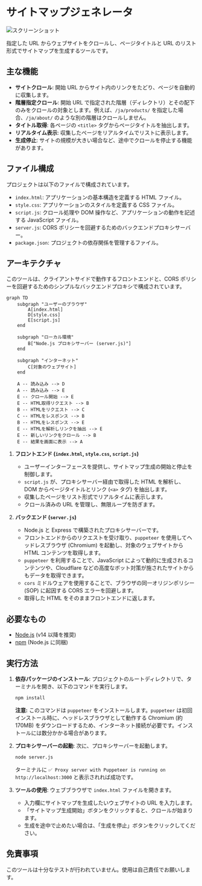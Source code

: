 # サイトマップジェネレータ

![スクリーンショット](ss.png)

指定した URL からウェブサイトをクロールし、ページタイトルと URL のリスト形式でサイトマップを生成するツールです。

## 主な機能

-   **サイトクロール**: 開始 URL からサイト内のリンクをたどり、ページを自動的に収集します。
-   **階層指定クロール**: 開始 URL で指定された階層（ディレクトリ）とその配下のみをクロールの対象とします。例えば、`/ja/products/` を指定した場合、`/ja/about/` のような別の階層はクロールしません。
-   **タイトル取得**: 各ページの `<title>` タグからページタイトルを抽出します。
-   **リアルタイム表示**: 収集したページをリアルタイムでリストに表示します。
-   **生成停止**: サイトの規模が大きい場合など、途中でクロールを停止する機能があります。

## ファイル構成

プロジェクトは以下のファイルで構成されています。

-   `index.html`: アプリケーションの基本構造を定義する HTML ファイル。
-   `style.css`: アプリケーションのスタイルを定義する CSS ファイル。
-   `script.js`: クロール処理や DOM 操作など、アプリケーションの動作を記述する JavaScript ファイル。
-   `server.js`: CORS ポリシーを回避するためのバックエンドプロキシサーバー。
-   `package.json`: プロジェクトの依存関係を管理するファイル。

## アーキテクチャ

このツールは、クライアントサイドで動作するフロントエンドと、CORS ポリシーを回避するためのシンプルなバックエンドプロキシで構成されています。

```mermaid
graph TD
    subgraph "ユーザーのブラウザ"
        A[index.html]
        D[style.css]
        E[script.js]
    end

    subgraph "ローカル環境"
        B["Node.js プロキシサーバー (server.js)"]
    end

    subgraph "インターネット"
        C[対象のウェブサイト]
    end

    A -- 読み込み --> D
    A -- 読み込み --> E
    E -- クロール開始 --> E
    E -- HTML取得リクエスト --> B
    B -- HTMLをリクエスト --> C
    C -- HTMLをレスポンス --> B
    B -- HTMLをレスポンス --> E
    E -- HTMLを解析しリンクを抽出 --> E
    E -- 新しいリンクをクロール --> B
    E -- 結果を画面に表示 --> A
```

1.  **フロントエンド (`index.html`, `style.css`, `script.js`)**
    -   ユーザーインターフェースを提供し、サイトマップ生成の開始と停止を制御します。
    -   `script.js` が、プロキシサーバー経由で取得した HTML を解析し、DOM からページタイトルとリンク (`<a>` タグ) を抽出します。
    -   収集したページをリスト形式でリアルタイムに表示します。
    -   クロール済みの URL を管理し、無限ループを防ぎます。

2.  **バックエンド (`server.js`)**
    -   Node.js と Express で構築されたプロキシサーバーです。
    -   フロントエンドからのリクエストを受け取り、`puppeteer` を使用してヘッドレスブラウザ (Chromium) を起動し、対象のウェブサイトから HTML コンテンツを取得します。
    -   `puppeteer` を利用することで、JavaScript によって動的に生成されるコンテンツや、Cloudflare などの高度なボット対策が施されたサイトからもデータを取得できます。
    -   `cors` ミドルウェアを使用することで、ブラウザの同一オリジンポリシー (SOP) に起因する CORS エラーを回避します。
    -   取得した HTML をそのままフロントエンドに返します。

## 必要なもの

-   [Node.js](https://nodejs.org/) (v14 以降を推奨)
-   [npm](https://www.npmjs.com/) (Node.js に同梱)

## 実行方法

1.  **依存パッケージのインストール**:
    プロジェクトのルートディレクトリで、ターミナルを開き、以下のコマンドを実行します。
    ```bash
    npm install
    ```
    **注意:** このコマンドは `puppeteer` をインストールします。`puppeteer` は初回インストール時に、ヘッドレスブラウザとして動作する Chromium (約170MB) をダウンロードするため、インターネット接続が必要です。インストールには数分かかる場合があります。

2.  **プロキシサーバーの起動**:
    次に、プロキシサーバーを起動します。
    ```bash
    node server.js
    ```
    ターミナルに `✅ Proxy server with Puppeteer is running on http://localhost:3000` と表示されれば成功です。

3.  **ツールの使用**:
    ウェブブラウザで `index.html` ファイルを開きます。
    -   入力欄にサイトマップを生成したいウェブサイトの URL を入力します。
    -   「サイトマップ生成開始」ボタンをクリックすると、クロールが始まります。
    -   生成を途中で止めたい場合は、「生成を停止」ボタンをクリックしてください。

## 免責事項

このツールは十分なテストが行われていません。使用は自己責任でお願いします。
